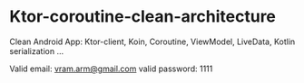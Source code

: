 # Ktor-coroutine-clean-architecture
Clean Android App: Ktor-client, Koin, Coroutine, ViewModel, LiveData, Kotlin serialization ...

Valid email: vram.arm@gmail.com
valid password: 1111
